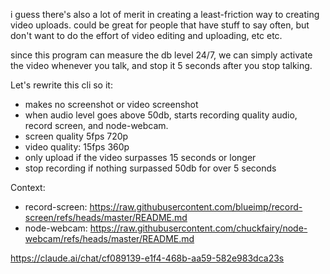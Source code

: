 i guess there's also a lot of merit in creating a least-friction way to creating video uploads. could be great for people that have stuff to say often, but don't want to do the effort of video editing and uploading, etc etc.

since this program can measure the db level 24/7, we can simply activate the video whenever you talk, and stop it 5 seconds after you stop talking.

Let's rewrite this cli so it:

- makes no screenshot or video screenshot
- when audio level goes above 50db, starts recording quality audio, record screen, and node-webcam.
- screen quality 5fps 720p
- video quality: 15fps 360p
- only upload if the video surpasses 15 seconds or longer
- stop recording if nothing surpassed 50db for over 5 seconds

Context:

- record-screen: https://raw.githubusercontent.com/blueimp/record-screen/refs/heads/master/README.md
- node-webcam: https://raw.githubusercontent.com/chuckfairy/node-webcam/refs/heads/master/README.md

https://claude.ai/chat/cf089139-e1f4-468b-aa59-582e983dca23s
